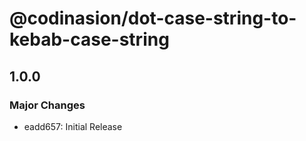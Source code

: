 # @codinasion/dot-case-string-to-kebab-case-string

## 1.0.0

### Major Changes

- eadd657: Initial Release
